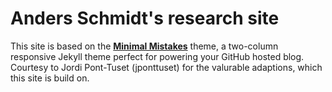 # Anders Schmidt's research site

This site is based on the **[Minimal Mistakes](http://mmistakes.github.io/minimal-mistakes)** theme, a two-column responsive Jekyll theme perfect for powering your GitHub hosted blog. Courtesy to Jordi Pont-Tuset (jponttuset) for the valurable adaptions, which this site is build on.
